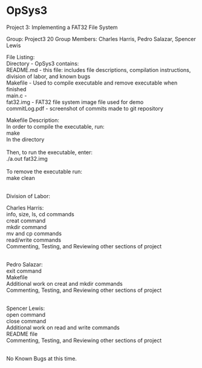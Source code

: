 # OpSys3
Project 3: Implementing a FAT32 File System

Group: Project3 20
Group Members: Charles Harris, Pedro Salazar, Spencer Lewis

File Listing:<br/>
Directory - OpSys3 contains:<br/>
  README.md - this file: includes file descriptions, compilation instructions, division of labor, and known bugs<br/>
  Makefile - Used to compile executable and remove executable when finished<br/>
  main.c - <br/>
  fat32.img - FAT32 file system image file used for demo<br/>
  commitLog.pdf - screenshot of commits made to git repository<br/>

Makefile Description:<br/>
In order to compile the executable, run:<br/>
make<br/>
In the directory<br/><br/>
Then, to run the executable, enter:<br/>
./a.out fat32.img<br/><br/>
To remove the executable run:<br/>
make clean<br/><br/>

Division of Labor:<br/>

  Charles Harris:<br/>
  info, size, ls, cd commands<br/>
  creat command<br/>
  mkdir command<br/>
  mv and cp commands<br/>
  read/write commands<br/>
  Commenting, Testing, and Reviewing other sections of project<br/><br/>

  Pedro Salazar:<br/>
  exit command<br/>
  Makefile<br/>
  Additional work on creat and mkdir commands<br/>
  Commenting, Testing, and Reviewing other sections of project<br/><br/>

  Spencer Lewis:<br/>
  open command<br/>
  close command<br/>
  Additional work on read and write commands<br/>
  README file<br/>
  Commenting, Testing, and Reviewing other sections of project<br/><br/>

No Known Bugs at this time.
